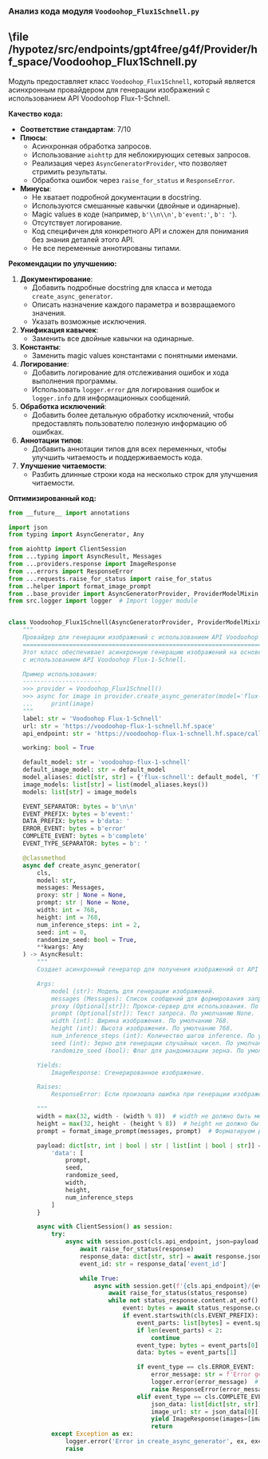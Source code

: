 ### **Анализ кода модуля `Voodoohop_Flux1Schnell.py`**

## \file /hypotez/src/endpoints/gpt4free/g4f/Provider/hf_space/Voodoohop_Flux1Schnell.py

Модуль предоставляет класс `Voodoohop_Flux1Schnell`, который является асинхронным провайдером для генерации изображений с использованием API Voodoohop Flux-1-Schnell.

**Качество кода:**

- **Соответствие стандартам**: 7/10
- **Плюсы**:
  - Асинхронная обработка запросов.
  - Использование `aiohttp` для неблокирующих сетевых запросов.
  - Реализация через `AsyncGeneratorProvider`, что позволяет стримить результаты.
  - Обработка ошибок через `raise_for_status` и `ResponseError`.
- **Минусы**:
  - Не хватает подробной документации в docstring.
  - Используются смешанные кавычки (двойные и одинарные).
  - Magic values в коде (например, `b'\\n\\n'`, `b'event:'`, `b': '`).
  - Отсутствует логирование.
  - Код специфичен для конкретного API и сложен для понимания без знания деталей этого API.
  - Не все переменные аннотированы типами.

**Рекомендации по улучшению:**

1.  **Документирование**:
    - Добавить подробные docstring для класса и метода `create_async_generator`.
    - Описать назначение каждого параметра и возвращаемого значения.
    - Указать возможные исключения.
2.  **Унификация кавычек**:
    - Заменить все двойные кавычки на одинарные.
3.  **Константы**:
    - Заменить magic values константами с понятными именами.
4.  **Логирование**:
    - Добавить логирование для отслеживания ошибок и хода выполнения программы.
    - Использовать `logger.error` для логирования ошибок и `logger.info` для информационных сообщений.
5.  **Обработка исключений**:
    - Добавить более детальную обработку исключений, чтобы предоставлять пользователю полезную информацию об ошибках.
6.  **Аннотации типов**:
    - Добавить аннотации типов для всех переменных, чтобы улучшить читаемость и поддерживаемость кода.
7.  **Улучшение читаемости**:
    - Разбить длинные строки кода на несколько строк для улучшения читаемости.

**Оптимизированный код:**

```python
from __future__ import annotations

import json
from typing import AsyncGenerator, Any

from aiohttp import ClientSession
from ...typing import AsyncResult, Messages
from ...providers.response import ImageResponse
from ...errors import ResponseError
from ...requests.raise_for_status import raise_for_status
from ..helper import format_image_prompt
from ..base_provider import AsyncGeneratorProvider, ProviderModelMixin
from src.logger import logger  # Import logger module


class Voodoohop_Flux1Schnell(AsyncGeneratorProvider, ProviderModelMixin):
    """
    Провайдер для генерации изображений с использованием API Voodoohop Flux-1-Schnell.
    =========================================================================
    Этот класс обеспечивает асинхронную генерацию изображений на основе текстовых запросов
    с использованием API Voodoohop Flux-1-Schnell.

    Пример использования:
    ----------------------
    >>> provider = Voodoohop_Flux1Schnell()
    >>> async for image in provider.create_async_generator(model='flux-schnell', messages=[{'role': 'user', 'content': 'A cat'}], width=512, height=512):
    ...     print(image)
    """
    label: str = 'Voodoohop Flux-1-Schnell'
    url: str = 'https://voodoohop-flux-1-schnell.hf.space'
    api_endpoint: str = 'https://voodoohop-flux-1-schnell.hf.space/call/infer'

    working: bool = True

    default_model: str = 'voodoohop-flux-1-schnell'
    default_image_model: str = default_model
    model_aliases: dict[str, str] = {'flux-schnell': default_model, 'flux': default_model}
    image_models: list[str] = list(model_aliases.keys())
    models: list[str] = image_models

    EVENT_SEPARATOR: bytes = b'\n\n'
    EVENT_PREFIX: bytes = b'event:'
    DATA_PREFIX: bytes = b'data: '
    ERROR_EVENT: bytes = b'error'
    COMPLETE_EVENT: bytes = b'complete'
    EVENT_TYPE_SEPARATOR: bytes = b': '

    @classmethod
    async def create_async_generator(
        cls,
        model: str,
        messages: Messages,
        proxy: str | None = None,
        prompt: str | None = None,
        width: int = 768,
        height: int = 768,
        num_inference_steps: int = 2,
        seed: int = 0,
        randomize_seed: bool = True,
        **kwargs: Any
    ) -> AsyncResult:
        """
        Создает асинхронный генератор для получения изображений от API Voodoohop Flux-1-Schnell.

        Args:
            model (str): Модель для генерации изображений.
            messages (Messages): Список сообщений для формирования запроса.
            proxy (Optional[str]): Прокси-сервер для использования. По умолчанию None.
            prompt (Optional[str]): Текст запроса. По умолчанию None.
            width (int): Ширина изображения. По умолчанию 768.
            height (int): Высота изображения. По умолчанию 768.
            num_inference_steps (int): Количество шагов inference. По умолчанию 2.
            seed (int): Зерно для генерации случайных чисел. По умолчанию 0.
            randomize_seed (bool): Флаг для рандомизации зерна. По умолчанию True.

        Yields:
            ImageResponse: Сгенерированное изображение.

        Raises:
            ResponseError: Если произошла ошибка при генерации изображения.

        """
        width = max(32, width - (width % 8))  # width не должно быть меньше 32
        height = max(32, height - (height % 8))  # height не должно быть меньше 32
        prompt = format_image_prompt(messages, prompt)  # Форматируем prompt

        payload: dict[str, int | bool | str | list[int | bool | str]] = {
            'data': [
                prompt,
                seed,
                randomize_seed,
                width,
                height,
                num_inference_steps
            ]
        }

        async with ClientSession() as session:
            try:
                async with session.post(cls.api_endpoint, json=payload, proxy=proxy) as response:
                    await raise_for_status(response)
                    response_data: dict[str, str] = await response.json()
                    event_id: str = response_data['event_id']

                    while True:
                        async with session.get(f'{cls.api_endpoint}/{event_id}', proxy=proxy) as status_response:
                            await raise_for_status(status_response)
                            while not status_response.content.at_eof():
                                event: bytes = await status_response.content.readuntil(cls.EVENT_SEPARATOR)
                                if event.startswith(cls.EVENT_PREFIX):
                                    event_parts: list[bytes] = event.split(b'\ndata: ')
                                    if len(event_parts) < 2:
                                        continue
                                    event_type: bytes = event_parts[0].split(cls.EVENT_TYPE_SEPARATOR)[1]
                                    data: bytes = event_parts[1]

                                    if event_type == cls.ERROR_EVENT:
                                        error_message: str = f'Error generating image: {data.decode()}'
                                        logger.error(error_message)  # Log the error
                                        raise ResponseError(error_message)
                                    elif event_type == cls.COMPLETE_EVENT:
                                        json_data: list[dict[str, str]] = json.loads(data)
                                        image_url: str = json_data[0]['url']
                                        yield ImageResponse(images=[image_url], alt=prompt)
                                        return
            except Exception as ex:
                logger.error('Error in create_async_generator', ex, exc_info=True)  # Log the exception
                raise